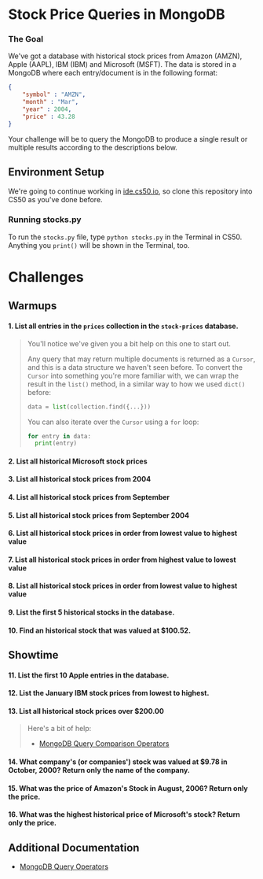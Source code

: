 # Stock Price Queries in MongoDB

### The Goal

We've got a database with historical stock prices from Amazon (AMZN), Apple (AAPL), IBM (IBM) and Microsoft (MSFT). The data is stored in a MongoDB where each entry/document is in the following format:

```json
{
	"symbol" : "AMZN",
	"month" : "Mar",
	"year" : 2004,
	"price" : 43.28
}

```

Your challenge will be to query the MongoDB to produce a single result or multiple results according to the descriptions below.

## Environment Setup

We're going to continue working in [ide.cs50.io](https://ide.cs50.io), so clone this repository into CS50 as you've done before.

### Running stocks.py

To run the `stocks.py` file, type `python stocks.py` in the Terminal in CS50. Anything you `print()` will be shown in the Terminal, too.

# Challenges

## Warmups

#### 1. List all entries in the `prices` collection in the `stock-prices` database.

> You'll notice we've given you a bit help on this one to start out.
> 
> Any query that may return multiple documents is returned as a `Cursor`, and this is a data structure we haven't seen before. To convert the `Cursor` into something you're more familiar with, we can wrap the result in the `list()` method, in a similar way to how we used `dict()` before:
>
> ```python
> data = list(collection.find({...}))
> ```
>
> You can also iterate over the `Cursor` using a `for` loop:
>
> ```python
> for entry in data:
> 	print(entry)
> ```

#### 2. List all historical Microsoft stock prices

#### 3. List all historical stock prices from 2004

#### 4. List all historical stock prices from September

#### 5. List all historical stock prices from September 2004

#### 6. List all historical stock prices in order from lowest value to highest value

#### 7. List all historical stock prices in order from highest value to lowest value

#### 8. List all historical stock prices in order from lowest value to highest value

#### 9. List the first 5 historical stocks in the database.

#### 10. Find an historical stock that was valued at $100.52. 

## Showtime

#### 11. List the first 10 Apple entries in the database.

#### 12. List the January IBM stock prices from lowest to highest.

#### 13. List all historical stock prices over $200.00

> Here's a bit of help:
> 
> - [MongoDB Query Comparison Operators](https://docs.mongodb.com/manual/reference/operator/query-comparison/)

#### 14. What company's (or companies') stock was valued at $9.78 in October, 2000? Return only the name of the company.

#### 15. What was the price of Amazon's Stock in August, 2006? Return only the price.

#### 16. What was the highest historical price of Microsoft's stock? Return only the price.

## Additional Documentation

- [MongoDB Query Operators](https://docs.mongodb.com/manual/reference/operator/query/)